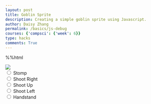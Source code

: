 ```yaml
---
layout: post
title: Goblin Sprite
description: Creating a simple goblin sprite using Javascript.
author: Daisy Zhang
permalink: /basics/js-debug
courses: {'compsci': {'week': 6}}
type: hacks
comments: True
---
```

%%html

<body>
    <div>
        <canvas id="spriteContainer"> <!-- Within the base div is a canvas. An HTML canvas is used only for graphics. It allows the user to access some basic functions related to the image created on the canvas (including animation) -->
            <img id="wizardSprite" src="/student/images/werewolfsprites.png">  <!-- change sprite here -->
        </canvas>
        <div id="controls"> <!--basic radio buttons which can be used to check whether each individual animaiton works -->
            <input type="radio" name="animation" id="stomp">
            <label for="stomp">Stomp</label><br>
            <input type="radio" name="animation" id="shoot1">
            <label for="shoot1">Shoot Right</label><br>
            <input type="radio" name="animation" id="shoot2">
            <label for="shoot2">Shoot Up</label><br>
            <input type="radio" name="animation" id="shoot3">
            <label for="shoot3">Shoot Left</label><br>
            <input type="radio" name="animation" id="handstand">
            <label for="handstand">Handstand</label><br>
        </div>
    </div>
</body>

<script>
    // start on page load
    window.addEventListener('load', function () {
        const canvas = document.getElementById('spriteContainer');
        const ctx = canvas.getContext('2d');
        const SPRITE_WIDTH = 30.27;  // matches sprite pixel width
        const SPRITE_HEIGHT = 30.2; // matches sprite pixel height
        const SCALE_FACTOR = 4;  // control size of sprite on canvas
        const FRAME_LIMIT = 7;  // number of frames per row, this code assume each row is same
        // const FRAME_RATE = 15;  // not used

        canvas.width = SPRITE_WIDTH * SCALE_FACTOR;
        canvas.height = SPRITE_HEIGHT * SCALE_FACTOR;

        class Goblin {
            constructor() {
                this.image = document.getElementById("goblinSprite");
                this.spriteWidth = SPRITE_WIDTH;
                this.spriteHeight = SPRITE_HEIGHT;
                this.width = this.spriteWidth;
                this.height = this.spriteHeight;
                this.x = 0;
                this.y = 0;
                this.scale = SCALE_FACTOR;
                this.minFrame = 0;
                this.maxFrame = FRAME_LIMIT;
                this.frameX = 0;
                this.frameY = 0;
            }

            // draw wizard object
            draw(context) {
                context.drawImage(
                    this.image,
                    this.frameX * this.spriteWidth,
                    this.frameY * this.spriteHeight,
                    this.spriteWidth,
                    this.spriteHeight,
                    this.x,
                    this.y,
                    this.width * this.scale,
                    this.height * this.scale
                );
            }

            // update frameX of object
            update() {
                if (this.frameX < this.maxFrame) {
                    this.frameX++;
                } else {
                    this.frameX = 0;
                }
            }
        }

        // goblin object
        const goblin = new Goblin();

        // update frameY of goblin object, action from stomp, shoot, handstand radio control
        const controls = document.getElementById('controls');
        controls.addEventListener('click', function (event) {
            if (event.target.tagName === 'INPUT') {
                const selectedAnimation = event.target.id;
                switch (selectedAnimation) {
                    case 'stomp':
                        wizard.frameY = 0;
                        wizard.maxFrame = 10;
                        break;
                    case 'shoot1':
                        wizard.frameY = 1;
                        wizard.maxFrame = 10;
                        break;
                    case 'shoot2':
                        wizard.frameY = 2;
                        wizard.maxFrame = 10;
                        break;
                    case 'shoot3':
                        wizard.frameY = 3;
                        wizard.maxFrame = 10;
                        break;
                    case 'handstand':
                        wizard.frameY = 4;
                        wizard.maxFrame = 4;
                        break;
                    default:
                        break;
                }
            }
        });

        // Animation recursive control function
        let framesPerSecond = 5
        function animate() {
            // Clears the canvas to remove the previous frame.
            ctx.clearRect(0, 0, canvas.width, canvas.height);

            // Draws the current frame of the sprite.
            goblin.draw(ctx);

            // Updates the `frameX` property to prepare for the next frame in the sprite sheet.
            goblin.update();

            // Uses `requestAnimationFrame` to synchronize the animation loop with the display's refresh rate,
            // ensuring smooth visuals.
            setTimeout(function() {
                requestAnimationFrame(animate);
            }, 1000 / framesPerSecond);
        }

        // run 1st animate
        animate();
    });
</script>



